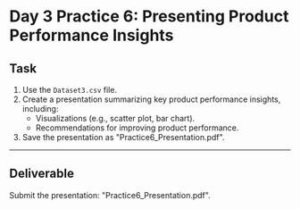 # Day 3 Practice 6: Presenting Product Performance Insights

## Task
1. Use the `Dataset3.csv` file.
2. Create a presentation summarizing key product performance insights, including:
   - Visualizations (e.g., scatter plot, bar chart).
   - Recommendations for improving product performance.
3. Save the presentation as "Practice6_Presentation.pdf".

---

## Deliverable
Submit the presentation: "Practice6_Presentation.pdf".